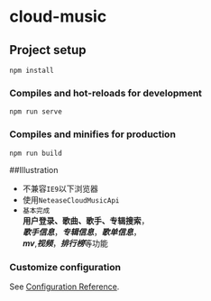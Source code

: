 
# cloud-music

## Project setup
```
npm install
```

### Compiles and hot-reloads for development
```
npm run serve
```

### Compiles and minifies for production
```
npm run build
```
##Illustration

* 不兼容```IE9```以下浏览器
* 使用```NeteaseCloudMusicApi```<br>
* ```基本完成```<br>
**用户登录、歌曲、歌手、专辑搜索**，<br>
***歌手信息***，***专辑信息***，***歌单信息***，<br>***mv***,***视频***，***排行榜***等功能

### Customize configuration
See [Configuration Reference](https://cli.vuejs.org/config/).


